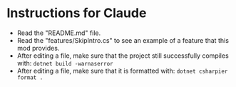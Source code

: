 # Instructions for Claude

- Read the "README.md" file.
- Read the "features/SkipIntro.cs" to see an example of a feature that this mod provides.
- After editing a file, make sure that the project still successfully compiles with: `dotnet build -warnaserror`
- After editing a file, make sure that it is formatted with: `dotnet csharpier format .`
